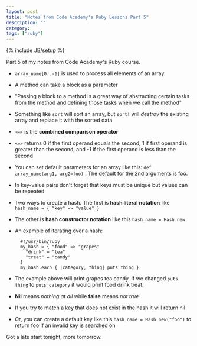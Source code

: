 ```yaml
---
layout: post
title: "Notes from Code Academy's Ruby Lessons Part 5"
description: ""
category: 
tags: ["ruby"]
---
```

{% include JB/setup %}

Part 5 of my notes from Code Academy's Ruby course.

* ``array_name[0..-1]`` is used to process all elements of an array
* A method can take a block as a parameter
* "Passing a block to a method is a great way of abstracting certain tasks from the method and defining those tasks when we call the method"
* Something like ``sort`` will sort an array, but ``sort!`` will *destroy* the existing array and replace it with the sorted data
* ``<=>`` is the **combined comparison operator**
* ``<=>`` returns 0 if the first operand equals the second, 1 if first operand is greater than the second, and -1 if the first operand is less than the second
* You can set default parameters for an array like this: ``def array_name(arg1, arg2=foo)`` .  The default for the 2nd arguments is foo.
* In key-value pairs don't forget that keys must be unique but values can be repeated
* Two ways to create a hash.  The first is **hash literal notation** like ``hash_name = { "key" => "value" }``
* The other is **hash constructor notation** like this ``hash_name = Hash.new``
* An example of iterating over a hash:

		#!/usr/bin/ruby
		my_hash = { "food" => "grapes"
		  "drink" = "tea"
		  "treat" = "candy"
		}
		my_hash.each { |category, thing| puts thing }

* The example above will print grapes tea candy.  If we changed ``puts thing`` to ``puts category`` it would print food drink treat.
* **Nil** means *nothing at all* while **false** means *not true*
* If you try to match a key that does not exist in the hash it will return nil
* Or, you can create a default key like this ``hash_name = Hash.new("foo")`` to return foo if an invalid key is searched on

Got a late start tonight, more tomorrow.